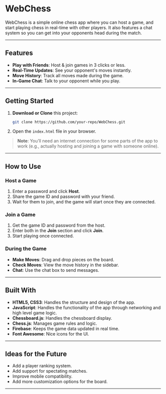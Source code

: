 # WebChess

WebChess is a simple online chess app where you can host a game, and start playing chess in real-time with other players. It also features a chat system so you can get into your opponents head during the match.

---

## Features

- **Play with Friends**: Host & join games in 3 clicks or less.
- **Real-Time Updates**: See your opponent's moves instantly.
- **Move History**: Track all moves made during the game.
- **In-Game Chat**: Talk to your opponent while you play.

---

## Getting Started

1. **Download or Clone** this project:
   ```bash
   git clone https://github.com/your-repo/WebChess.git
   ```
2. Open the `index.html` file in your browser.

> **Note**: You’ll need an internet connection for some parts of the app to work (e.g., actually hosting and joining a game with someone online).

---

## How to Use

### Host a Game

1. Enter a password and click **Host**.
2. Share the game ID and password with your friend.
3. Wait for them to join, and the game will start once they are connected.

### Join a Game

1. Get the game ID and password from the host.
2. Enter both in the **Join** section and click **Join**.
3. Start playing once connected.

### During the Game

- **Make Moves**: Drag and drop pieces on the board.
- **Check Moves**: View the move history in the sidebar.
- **Chat**: Use the chat box to send messages.

---

## Built With

- **HTML5, CSS3**: Handles the structure and design of the app.
- **JavaScript**: Handles the functionality of the app through networking and high level game logic.
- **Chessboard.js**: Handles the chessboard display.
- **Chess.js**: Manages game rules and logic.
- **Firebase**: Keeps the game data updated in real time.
- **Font Awesome**: Nice icons for the UI.

---

## Ideas for the Future

- Add a player ranking system.
- Add support for spectating matches.
- Improve mobile compatibility.
- Add more customization options for the board.

---